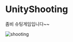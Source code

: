 # UnityShooting

좀비 슈팅게임입니다~~ 


![shooting](https://user-images.githubusercontent.com/107181511/197082070-8e2bcf59-edeb-4f41-aa16-f67e37c4c5f4.PNG)
